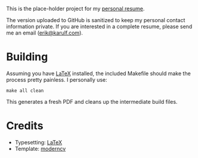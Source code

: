 This is the place-holder project for my [personal resume][resume].

The version uploaded to GitHub is sanitized to keep my personal contact information private. If you are interested in a complete resume, please send me an email ([erik@karulf.com][email]).

Building
========
Assuming you have [LaTeX][] installed, the included Makefile should make the process pretty painless. I personally use:

    make all clean

This generates a fresh PDF and cleans up the intermediate build files.

Credits
=======

 * Typesetting: [LaTeX][]
 * Template: [moderncv][]


[resume]: http://erik.karulf.com/erik_karulf_resume.pdf
[LaTeX]: http://www.latex-project.org/
[moderncv]: http://tug.ctan.org/tex-archive/macros/latex/contrib/moderncv/
[LinkedIn]: http://www.linkedin.com/in/ekarulf
[website]: http://erik.karulf.com
[email]: mailto:erik@karulf.com